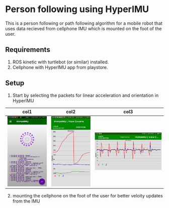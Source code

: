 # Person following using HyperIMU

This is a person following or path following algorithm for a mobile robot that uses data recieved from cellphone IMU which is mounted on the foot of the user.

## Requirements
1. ROS kinetic with turtlebot (or similar) installed.
2. Cellphone with HyperIMU app from playstore.

## Setup

1. Start by selecting the packets for linear acceleration and orientation in HyperIMU

| col1 | col2 | col3 |
| ---- | ---- | ---- |
| <img src="https://github.com/DamAnirban/Person-Follow-using-HyperIMU/blob/master/img/hyp2.png"> | <img src="https://github.com/DamAnirban/Person-Follow-using-HyperIMU/blob/master/img/hyp3.jpg"> | <img src="https://github.com/DamAnirban/Person-Follow-using-HyperIMU/blob/master/img/hyp4.png"> |

2. mounting the cellphone on the foot of the user for better veloity updates from the IMU

